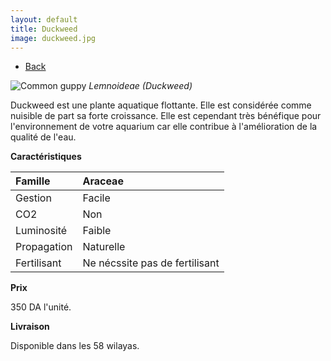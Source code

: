 ```yaml
---
layout: default
title: Duckweed
image: duckweed.jpg
---
```

<ul><li><a href="{{site.url}}/plants">Back</a></li></ul>

![Common guppy](/assets/img/duckweedjpg)
*Lemnoideae (Duckweed)*

Duckweed est une plante aquatique flottante. Elle est considérée comme nuisible de part sa forte croissance. Elle est cependant très bénéfique pour l'environnement de votre aquarium car elle contribue à l'amélioration de la qualité de l'eau.

**Caractéristiques**


| Famille          | Araceae   										|
| :--------------  | :----------        							|
| Gestion          | Facile  		    							|
| CO2 			   | Non                							|
| Luminosité       | Faible             							|
| Propagation      | Naturelle 										|
| Fertilisant      | Ne nécssite pas de fertilisant                 |


**Prix** 

350 DA l'unité.

**Livraison**

Disponible dans les 58 wilayas.
